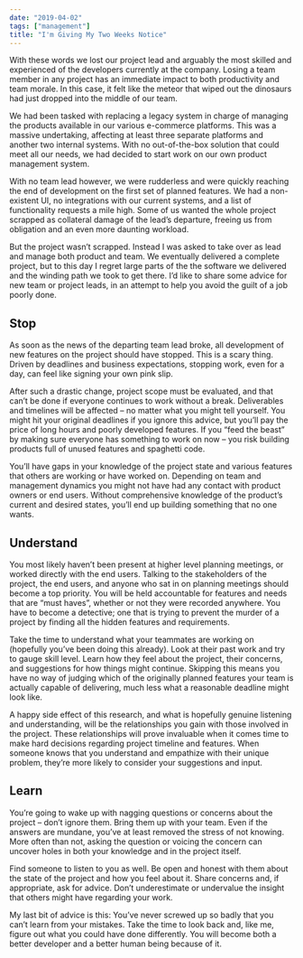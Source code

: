 ```yaml
---
date: "2019-04-02"
tags: ["management"]
title: "I'm Giving My Two Weeks Notice"
---
```


With these words we lost our project lead and arguably the most skilled and experienced of the developers currently at the company. Losing a team member in any project has an immediate impact to both productivity and team morale. In this case, it felt like the meteor that wiped out the dinosaurs had just dropped into the middle of our team.

We had been tasked with replacing a legacy system in charge of managing the products available in our various e-commerce platforms. This was a massive undertaking, affecting at least three separate platforms and another two internal systems. With no out-of-the-box solution that could meet all our needs, we had decided to start work on our own product management system.

With no team lead however, we were rudderless and were quickly reaching the end of development on the first set of planned features. We had a non-existent UI, no integrations with our current systems, and a list of functionality requests a mile high. Some of us wanted the whole project scrapped as collateral damage of the lead’s departure, freeing us from obligation and an even more daunting workload.

But the project wasn’t scrapped. Instead I was asked to take over as lead and manage both product and team. We eventually delivered a complete project, but to this day I regret large parts of the the software we delivered and the winding path we took to get there. I’d like to share some advice for new team or project leads, in an attempt to help you avoid the guilt of a job poorly done.

## Stop

As soon as the news of the departing team lead broke, all development of new features on the project should have stopped. This is a scary thing. Driven by deadlines and business expectations, stopping work, even for a day, can feel like signing your own pink slip.

After such a drastic change, project scope must be evaluated, and that can’t be done if everyone continues to work without a break. Deliverables and timelines will be affected – no matter what you might tell yourself. You might hit your original deadlines if you ignore this advice, but you’ll pay the price of long hours and poorly developed features. If you “feed the beast” by making sure everyone has something to work on now – you risk building products full of unused features and spaghetti code.

You’ll have gaps in your knowledge of the project state and various features that others are working or have worked on. Depending on team and management dynamics you might not have had any contact with product owners or end users. Without comprehensive knowledge of the product’s current and desired states, you’ll end up building something that no one wants.

## Understand

You most likely haven’t been present at higher level planning meetings, or worked directly with the end users. Talking to the stakeholders of the project, the end users, and anyone who sat in on planning meetings should become a top priority. You will be held accountable for features and needs that are “must haves”, whether or not they were recorded anywhere. You have to become a detective; one that is trying to prevent the murder of a project by finding all the hidden features and requirements.

Take the time to understand what your teammates are working on (hopefully you’ve been doing this already). Look at their past work and try to gauge skill level. Learn how they feel about the project, their concerns, and suggestions for how things might continue. Skipping this means you have no way of judging which of the originally planned features your team is actually capable of delivering, much less what a reasonable deadline might look like.

A happy side effect of this research, and what is hopefully genuine listening and understanding, will be the relationships you gain with those involved in the project. These relationships will prove invaluable when it comes time to make hard decisions regarding project timeline and features. When someone knows that you understand and empathize with their unique problem, they’re more likely to consider your suggestions and input.

## Learn

You’re going to wake up with nagging questions or concerns about the project – don’t ignore them. Bring them up with your team. Even if the answers are mundane, you’ve at least removed the stress of not knowing. More often than not, asking the question or voicing the concern can uncover holes in both your knowledge and in the project itself.

Find someone to listen to you as well. Be open and honest with them about the state of the project and how you feel about it. Share concerns and, if appropriate, ask for advice. Don’t underestimate or undervalue the insight that others might have regarding your work.

My last bit of advice is this: You’ve never screwed up so badly that you can’t learn from your mistakes. Take the time to look back and, like me, figure out what you could have done differently. You will become both a better developer and a better human being because of it.
